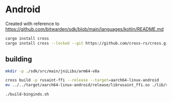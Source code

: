 # Android

Created with reference to https://github.com/bitwarden/sdk/blob/main/languages/kotlin/README.md

```bash
cargo install cross
cargo install cross --locked --git https://github.com/cross-rs/cross.git --rev 185398b1b885820515a212de720a306b08e2c8c9
```

## building
```bash
mkdir -p ./sdk/src/main/jniLibs/arm64-v8a

cross build -p rusaint-ffi --release --target=aarch64-linux-android
mv ../../target/aarch64-linux-android/release/librusaint_ffi.so ./lib/src/main/jniLibs/arm64-v8a/librusaint_ffi.so
```

```bash
./build-binginds.sh
```